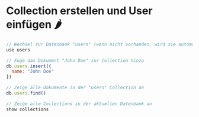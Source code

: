 # Collection erstellen und User einfügen 🌶

```javascript
// Wechsel zur Datenbank "users" (wenn nicht vorhanden, wird sie automatisch erstellt)
use users

// Füge das Dokument "John Doe" zur Collection hinzu
db.users.insert({
  name: "John Doe"
})

// Zeige alle Dokumente in der "users" Collection an
db.users.find()

// Zeige alle Collections in der aktuellen Datenbank an
show collections
```